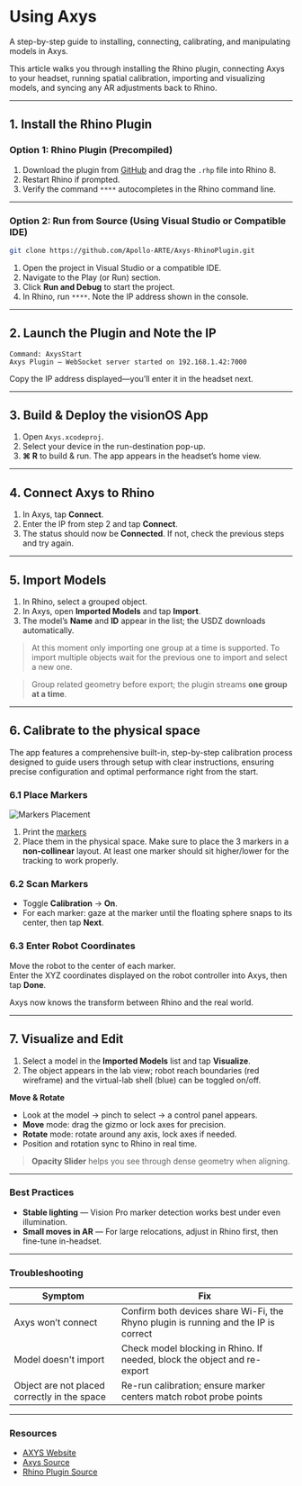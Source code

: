 # Using Axys

A step-by-step guide to installing, connecting, calibrating, and manipulating models in Axys.

This article walks you through installing the Rhino plugin, connecting Axys to your headset, running spatial calibration, importing and visualizing models, and syncing any AR adjustments back to Rhino.

---

## 1. Install the Rhino Plugin

### Option 1: Rhino Plugin (Precompiled)

1. Download the plugin from [GitHub](https://github.com/Apollo-ARTE/Axys-RhinoPlugin/releases) and drag the `.rhp` file into Rhino 8.  
2. Restart Rhino if prompted.  
3. Verify the command `****` autocompletes in the Rhino command line.

---

### Option 2: Run from Source (Using Visual Studio or Compatible IDE)
```bash
git clone https://github.com/Apollo-ARTE/Axys-RhinoPlugin.git
```
1. Open the project in Visual Studio or a compatible IDE.  
2. Navigate to the Play (or Run) section.  
3. Click **Run and Debug** to start the project.  
4. In Rhino, run `****`. Note the IP address shown in the console.

---

## 2. Launch the Plugin and Note the IP

```text
Command: AxysStart
Axys Plugin – WebSocket server started on 192.168.1.42:7000
```

Copy the IP address displayed—you’ll enter it in the headset next.

---

## 3. Build & Deploy the visionOS App

1. Open `Axys.xcodeproj`.  
2. Select your device in the run-destination pop-up.  
3. **⌘ R** to build & run. The app appears in the headset’s home view.

---

## 4. Connect Axys to Rhino

1. In Axys, tap **Connect**.  
2. Enter the IP from step 2 and tap **Connect**.  
3. The status should now be **Connected**. If not, check the previous steps and try again.

---

## 5. Import Models

1. In Rhino, select a grouped object.  
2. In Axys, open **Imported Models** and tap **Import**.  
3. The model’s **Name** and **ID** appear in the list; the USDZ downloads automatically.

> At this moment only importing one group at a time is supported. To import multiple objects wait for the previous one to import and select a new one.

> Group related geometry before export; the plugin streams **one group at a time**.

---

## 6. Calibrate to the physical space
The app features a comprehensive built-in, step-by-step calibration process designed to guide users through setup with clear instructions, ensuring precise configuration and optimal performance right from the start.

### 6.1 Place Markers

![Markers Placement](markersok.png) 

1. Print the [markers](https://github.com/Apollo-ARTE/Axys/releases/tag/v0.1.0)
2. Place them in the physical space. Make sure to place the 3 markers in a **non-collinear** layout. At least one marker should sit higher/lower for the tracking to work properly.

### 6.2 Scan Markers

* Toggle **Calibration** → **On**.  
* For each marker: gaze at the marker until the floating sphere snaps to its center, then tap **Next**.  

### 6.3 Enter Robot Coordinates

Move the robot to the center of each marker.  
Enter the XYZ coordinates displayed on the robot controller into Axys, then tap **Done**.

Axys now knows the transform between Rhino and the real world.

---

## 7. Visualize and Edit

1. Select a model in the **Imported Models** list and tap **Visualize**.  
2. The object appears in the lab view; robot reach boundaries (red wireframe) and the virtual-lab shell (blue) can be toggled on/off.

**Move & Rotate**

* Look at the model → pinch to select → a control panel appears.  
* **Move** mode: drag the gizmo or lock axes for precision.  
* **Rotate** mode: rotate around any axis, lock axes if needed.  
* Position and rotation sync to Rhino in real time.

> **Opacity Slider** helps you see through dense geometry when aligning.

---

### Best Practices

* **Stable lighting** — Vision Pro marker detection works best under even illumination.  
* **Small moves in AR** — For large relocations, adjust in Rhino first, then fine-tune in-headset.

---

### Troubleshooting

| Symptom | Fix |
|---------|-----|
| Axys won’t connect | Confirm both devices share Wi-Fi, the Rhyno plugin is running and the IP is correct |
| Model doesn't import | Check model blocking in Rhino. If needed, block the object and re-export |
| Object are not placed correctly in the space | Re-run calibration; ensure marker centers match robot probe points |

---

### Resources

* [AXYS Website](https://getaxys.netlify.app/)  
* [Axys Source](https://github.com/Apollo-ARTE/Axys)  
* [Rhino Plugin Source](https://github.com/Apollo-ARTE/Axys-RhinoPlugin)
